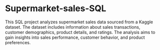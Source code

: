 # Supermarket-sales-SQL
This SQL project analyzes supermarket sales data sourced from a Kaggle dataset. The dataset includes information about sales transactions, customer demographics, product details, and ratings. The analysis aims to gain insights into sales performance, customer behavior, and product preferences.
